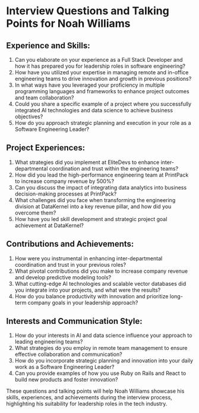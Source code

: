 # Interview Questions and Talking Points for Noah Williams

## Experience and Skills:
1. Can you elaborate on your experience as a Full Stack Developer and how it has prepared you for leadership roles in software engineering?
2. How have you utilized your expertise in managing remote and in-office engineering teams to drive innovation and growth in previous positions?
3. In what ways have you leveraged your proficiency in multiple programming languages and frameworks to enhance project outcomes and team collaboration?
4. Could you share a specific example of a project where you successfully integrated AI technologies and data science to achieve business objectives?
5. How do you approach strategic planning and execution in your role as a Software Engineering Leader?

## Project Experiences:
1. What strategies did you implement at EliteDevs to enhance inter-departmental coordination and trust within the engineering teams?
2. How did you lead the high-performance engineering team at PrintPack to increase company revenue by 500%?
3. Can you discuss the impact of integrating data analytics into business decision-making processes at PrintPack?
4. What challenges did you face when transforming the engineering division at DataKernel into a key revenue pillar, and how did you overcome them?
5. How have you led skill development and strategic project goal achievement at DataKernel?

## Contributions and Achievements:
1. How were you instrumental in enhancing inter-departmental coordination and trust in your previous roles?
2. What pivotal contributions did you make to increase company revenue and develop predictive modeling tools?
3. What cutting-edge AI technologies and scalable vector databases did you integrate into your projects, and what were the results?
4. How do you balance productivity with innovation and prioritize long-term company goals in your leadership approach?

## Interests and Communication Style:
1. How do your interests in AI and data science influence your approach to leading engineering teams?
2. What strategies do you employ in remote team management to ensure effective collaboration and communication?
3. How do you incorporate strategic planning and innovation into your daily work as a Software Engineering Leader?
4. Can you provide examples of how you use Ruby on Rails and React to build new products and foster innovation?

These questions and talking points will help Noah Williams showcase his skills, experiences, and achievements during the interview process, highlighting his suitability for leadership roles in the tech industry.